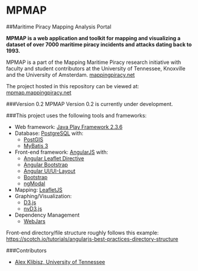 MPMAP
=====

##Maritime Piracy Mapping Analysis Portal

**MPMAP is a web application and toolkit for mapping and visualizing a dataset of over 7000 maritime piracy incidents and attacks dating back to 1993.**

MPMAP is a part of the Mapping Maritime Piracy research initiative with faculty and student contributors at the University of Tennessee, Knoxville and the University of Amsterdam. [mappingpiracy.net](http://mappingpiracy.net)

The project hosted in this repository can be viewed at: [mpmap.mappingpiracy.net](http://mappingpiracy.net)

###Version 0.2
MPMAP Version 0.2 is currently under development.

###This project uses the following tools and frameworks:
- Web framework: [Java Play Framework 2.3.6](https://www.playframework.com/)
- Database: [PostgreSQL](http://www.postgresql.org/) with:
  - [PostGIS](http://postgis.net/)
  - [MyBatis 3](https://github.com/mybatis/mybatis-3)
- Front-end framework: [AngularJS](https://angularjs.org/) with:
  - [Angular Leaflet Directive](https://github.com/tombatossals/angular-leaflet-directive)
  - [Angular Bootstrap](https://github.com/angular-ui/bootstrap)
  - [Angular UI/UI-Layout](https://github.com/angular-ui/ui-layout)
  - [Bootstrap](https://github.com/twbs/bootstrap)
  - [ngModal](https://github.com/adamalbrecht/ngModal)
- Mapping: [LeafletJS](https://github.com/Leaflet/Leaflet)
- Graphing/Visualization: 
  - [D3.js](https://github.com/mbostock/d3)
  - [nvD3.js](http://nvd3.org/)
- Dependency Management
  - [WebJars](https://github.com/webjars)

Front-end directory/file structure roughly follows this example: https://scotch.io/tutorials/angularjs-best-practices-directory-structure

###Contributors
- [Alex Klibisz, University of Tennessee](http://alexklibisz.github.io)
